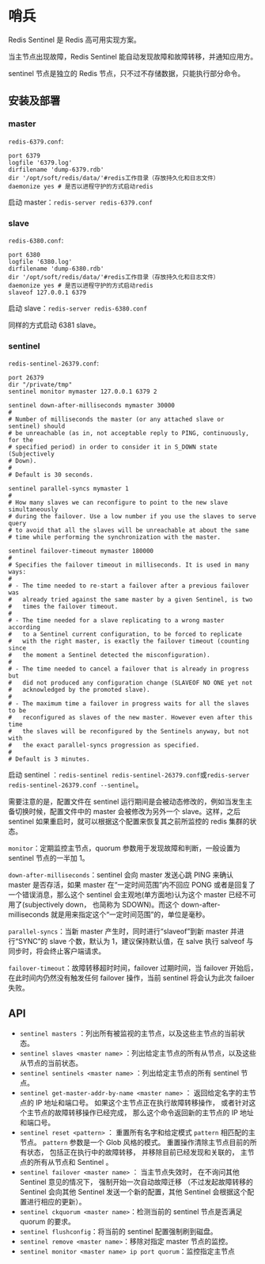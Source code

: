 # 哨兵

Redis Sentinel 是 Redis 高可用实现方案。

当主节点出现故障，Redis Sentinel 能自动发现故障和故障转移，并通知应用方。

sentinel 节点是独立的 Redis 节点，只不过不存储数据，只能执行部分命令。

## 安装及部署

### master

`redis-6379.conf`:

```config
port 6379
logfile '6379.log'
dirfilename 'dump-6379.rdb'
dir '/opt/soft/redis/data/'#redis工作目录（存放持久化和日志文件）
daemonize yes # 是否以进程守护的方式启动redis
```

启动 master：`redis-server redis-6379.conf`

### slave

`redis-6380.conf`:

```config
port 6380
logfile '6380.log'
dirfilename 'dump-6380.rdb'
dir '/opt/soft/redis/data/'#redis工作目录（存放持久化和日志文件）
daemonize yes # 是否以进程守护的方式启动redis
slaveof 127.0.0.1 6379
```

启动 slave：`redis-server redis-6380.conf`

同样的方式启动 6381 slave。

### sentinel

`redis-sentinel-26379.conf`:

```config
port 26379
dir "/private/tmp"
sentinel monitor mymaster 127.0.0.1 6379 2

sentinel down-after-milliseconds mymaster 30000
#
# Number of milliseconds the master (or any attached slave or sentinel) should
# be unreachable (as in, not acceptable reply to PING, continuously, for the
# specified period) in order to consider it in S_DOWN state (Subjectively
# Down).
#
# Default is 30 seconds.

sentinel parallel-syncs mymaster 1
#
# How many slaves we can reconfigure to point to the new slave simultaneously
# during the failover. Use a low number if you use the slaves to serve query
# to avoid that all the slaves will be unreachable at about the same
# time while performing the synchronization with the master.

sentinel failover-timeout mymaster 180000
#
# Specifies the failover timeout in milliseconds. It is used in many ways:
#
# - The time needed to re-start a failover after a previous failover was
#   already tried against the same master by a given Sentinel, is two
#   times the failover timeout.
#
# - The time needed for a slave replicating to a wrong master according
#   to a Sentinel current configuration, to be forced to replicate
#   with the right master, is exactly the failover timeout (counting since
#   the moment a Sentinel detected the misconfiguration).
#
# - The time needed to cancel a failover that is already in progress but
#   did not produced any configuration change (SLAVEOF NO ONE yet not
#   acknowledged by the promoted slave).
#
# - The maximum time a failover in progress waits for all the slaves to be
#   reconfigured as slaves of the new master. However even after this time
#   the slaves will be reconfigured by the Sentinels anyway, but not with
#   the exact parallel-syncs progression as specified.
#
# Default is 3 minutes.
```

启动 sentinel ：`redis-sentinel redis-sentinel-26379.conf`或`redis-server redis-sentinel-26379.conf --sentinel`。

需要注意的是，配置文件在 sentinel 运行期间是会被动态修改的，例如当发生主备切换时候，配置文件中的 master 会被修改为另外一个 slave。这样，之后 sentinel 如果重启时，就可以根据这个配置来恢复其之前所监控的 redis 集群的状态。

`monitor`：定期监控主节点，quorum 参数用于发现故障和判断，一般设置为 sentinel 节点的一半加 1。

`down-after-milliseconds`：sentinel 会向 master 发送心跳 PING 来确认 master 是否存活，如果 master 在“一定时间范围”内不回应 PONG 或者是回复了一个错误消息，那么这个 sentinel 会主观地(单方面地)认为这个 master 已经不可用了(subjectively down， 也简称为 SDOWN)。而这个 down-after-milliseconds 就是用来指定这个“一定时间范围”的，单位是毫秒。

`parallel-syncs`：当新 master 产生时，同时进行“slaveof”到新 master 并进行“SYNC”的 slave 个数，默认为 1，建议保持默认值，在 salve 执行 salveof 与同步时，将会终止客户端请求。

`failover-timeout`：故障转移超时时间，failover 过期时间，当 failover 开始后，在此时间内仍然没有触发任何 failover 操作，当前 sentinel 将会认为此次 failoer 失败。

## API

- `sentinel masters` ：列出所有被监视的主节点，以及这些主节点的当前状态。
- `sentinel slaves <master name>` ：列出给定主节点的所有从节点，以及这些从节点的当前状态。
- `sentinel sentinels <master name>` ：列出给定主节点的所有 sentinel 节点。
- `sentinel get-master-addr-by-name <master name>` ： 返回给定名字的主节点的 IP 地址和端口号。 如果这个主节点正在执行故障转移操作， 或者针对这个主节点的故障转移操作已经完成， 那么这个命令返回新的主节点的 IP 地址和端口号。
- `sentinel reset <pattern>` ： 重置所有名字和给定模式 `pattern` 相匹配的主节点。 `pattern` 参数是一个 Glob 风格的模式。 重置操作清除主节点目前的所有状态， 包括正在执行中的故障转移， 并移除目前已经发现和关联的， 主节点的所有从节点和 Sentinel 。
- `sentinel failover <master name>` ： 当主节点失效时， 在不询问其他 Sentinel 意见的情况下， 强制开始一次自动故障迁移 （不过发起故障转移的 Sentinel 会向其他 Sentinel 发送一个新的配置，其他 Sentinel 会根据这个配置进行相应的更新）。
- `sentinel ckquorum <master name>`：检测当前的 sentinel 节点是否满足 quorum 的要求。
- `sentinel flushconfig`：将当前的 sentinel 配置强制刷到磁盘。
- `sentinel remove <master name>`：移除对指定 master 节点的监控。
- `sentinel monitor <master name> ip port quorum`：监控指定主节点
